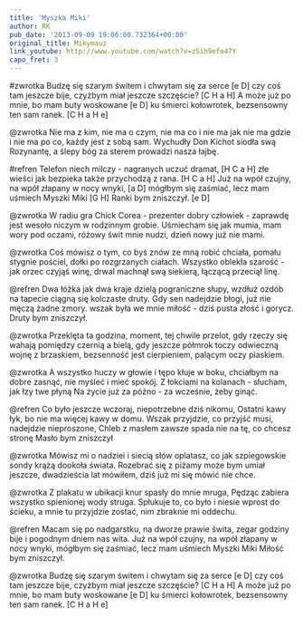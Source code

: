 ```yaml
---
title: 'Myszka Miki'
author: RK
pub_date: '2013-09-09 19:06:00.732364+00:00'
original_title: Mikymauz
link_youtube: http://www.youtube.com/watch?v=zSih9efo47Y
capo_fret: 3
---
```


#zwrotka
Budzę się szarym świtem i chwytam się za serce [e D]
czy coś tam jeszcze bije, czyżbym miał jeszcze szczęście? [C H a H]
A może już po mnie, bo mam buty woskowane [e D]
ku śmierci kołowrotek, bezsensowny ten sam ranek. [C H a H e]

@zwrotka
Nie ma z kim, nie ma o czym, nie ma co i nie ma jak
nie ma gdzie i nie ma po co, każdy jest z sobą sam.
Wychudły Don Kichot siodła swą Rozynantę,
a ślepy bóg za sterem prowadzi nasza łajbę.

#refren
Telefon niech milczy - nagranych uczuć dramat, [H C a H]
złe wieści jak bezpieka także przychodzą z rana. [H C a H]
Już na wpół czujny, na wpół złapany w nocy wnyki, [a D]
mógłbym się zaśmiać, lecz mam uśmiech Myszki Miki  [G H]
Ranki bym zniszczył. [e D]

@zwrotka
W radiu gra Chick Corea - prezenter dobry człowiek -
zaprawdę jest wesoło niczym w rodzinnym grobie.
Uśmiecham się jak mumia, mam wory pod oczami,
różowy świt mnie nudzi, dzień nowy już nie mami.

@zwrotka
Coś mówisz o tym, co byś znów ze mną robić chciała,
pomału stygnie pościel, dołki po rozgrzanych ciałach.
Wszystko oblekła szarość - jak orzec czyjąś winę,
drwal machnął swą siekierą, łączącą przeciął linę.

@refren
Dwa łóżka jak dwa kraje dzielą pograniczne słupy,
wzdłuż ozdób na tapecie ciągną się kolczaste druty.
Gdy sen nadejdzie błogi, już nie męczą żadne zmory.
wszak była we mnie miłość - dziś pusta złość i gorycz.
Druty bym zniszczył.

@zwrotka
Przeklęta ta godzina, moment, tej chwile przelot,
gdy rzeczy się wahają pomiędzy czernią a bielą,
gdy jeszcze półmrok toczy odwieczną wojnę z brzaskiem,
bezsenność jest cierpieniem, palącym oczy piaskiem.

@zwrotka
A wszystko huczy w głowie i tępo kłuje w boku,
chciałbym na dobre zasnąć, nie myśleć i mieć spokój.
Z łokciami na kolanach - słucham, jak łzy twe płyną 
Na życie już za późno - za wcześnie, żeby ginąć.

@refren
Co było jeszcze wczoraj, niepotrzebne dziś nikomu,
Ostatni kawy łyk, bo nie ma więcej kawy w domu.
Wszak przyjdzie, co przyjść musi, nadejdzie nieproszone,
Chleb z masłem zawsze spada nie na tę, co chcesz stronę
Masło bym zniszczył

@zwrotka
Mówisz mi o nadziei i siecią słów oplatasz,
co jak szpiegowskie sondy krążą dookoła świata.
Rozebrać się z piżamy może bym umiał jeszcze,
dwadzieścia lat mówiłem, dziś już mi się mówić nie chce.

@zwrotka
Z plakatu w ubikacji knur spasły do mnie mruga,
Pędząc zabiera wszystko spienionej wody struga.
Spłukuje to, co było i niesie wprost do ścieku,
a mnie tu przyjdzie zostać, nim zbraknie mi oddechu.

@refren
Macam się po nadgarstku, na dworze prawie świta,
zegar godziny bije i pogodnym dniem nas wita.
Już na wpół czujny, na wpół złapany w nocy wnyki,
mógłbym się zaśmiać, lecz mam uśmiech Myszki Miki
Miłość bym zniszczył.

@zwrotka
Budzę się szarym świtem i chwytam się za serce [e D]
czy coś tam jeszcze bije, czyżbym miał jeszcze szczęście? [C H a H]
A może już po mnie, bo mam buty woskowane [e D]
ku śmierci kołowrotek, bezsensowny ten sam ranek. [C H a H e]